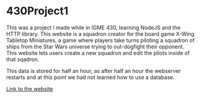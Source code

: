 # 430Project1
This was a project I made while in IGME 430, learning NodeJS and the HTTP library. This website is a squadron creator for the board game X-Wing Tabletop Miniatures, a game where players take turns piloting a squadron of ships from the Star Wars universe trying to out-dogfight their opponent. This website lets users create a new squadron and edit the pilots inside of that sqadron.

This data is stored for half an hour, as after half an hour the webserver restarts and at this point we had not learned how to use a database.

[Link to the website](https://tjl-xwing-project.herokuapp.com/)
